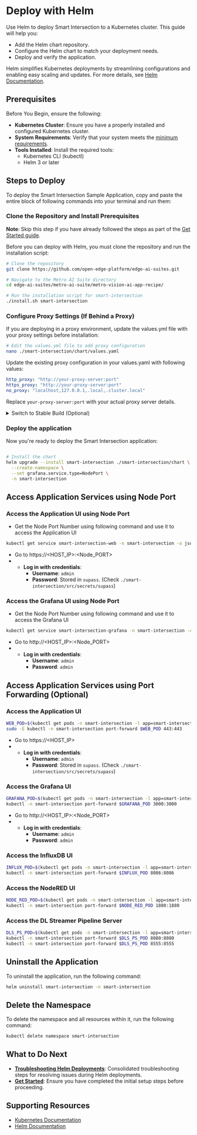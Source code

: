 # Deploy with Helm

Use Helm to deploy Smart Intersection to a Kubernetes cluster. This guide will help you:
- Add the Helm chart repository.
- Configure the Helm chart to match your deployment needs.
- Deploy and verify the application.

Helm simplifies Kubernetes deployments by streamlining configurations and enabling easy scaling and updates. For more details, see [Helm Documentation](https://helm.sh/docs/).


## Prerequisites

Before You Begin, ensure the following:

- **Kubernetes Cluster**: Ensure you have a properly installed and configured Kubernetes cluster.
- **System Requirements**: Verify that your system meets the [minimum requirements](./system-requirements.md).
- **Tools Installed**: Install the required tools:
    - Kubernetes CLI (kubectl)
    - Helm 3 or later

## Steps to Deploy

To deploy the Smart Intersection Sample Application, copy and paste the entire block of following commands into your terminal and run them:

### Clone the Repository and Install Prerequisites

**Note**: Skip this step if you have already followed the steps as part of the [Get Started guide](./get-started.md).

Before you can deploy with Helm, you must clone the repository and run the installation script:

```bash
# Clone the repository
git clone https://github.com/open-edge-platform/edge-ai-suites.git

# Navigate to the Metro AI Suite directory
cd edge-ai-suites/metro-ai-suite/metro-vision-ai-app-recipe/

# Run the installation script for smart-intersection
./install.sh smart-intersection

```

### Configure Proxy Settings (If Behind a Proxy)

If you are deploying in a proxy environment, update the values.yml file with your proxy settings before installation:

```bash
# Edit the values.yml file to add proxy configuration
nano ./smart-intersection/chart/values.yaml
```

Update the existing proxy configuration in your values.yaml with following values:

```yaml
http_proxy: "http://your-proxy-server:port"
https_proxy: "http://your-proxy-server:port"
no_proxy: "localhost,127.0.0.1,.local,.cluster.local"
```

Replace `your-proxy-server:port` with your actual proxy server details.

<details>
<summary>
Switch to Stable Build (Optional)
</summary>

To use stable releases from Docker Hub instead of weekly builds, update the values.yaml file with following information,

```yaml
scene:
  repository: intel/scenescape-controller
  tag: v1.3.0
pgserver:
  repository: intel/scenescape-manager
  tag: v1.3.0
web:
  image:
    repository: intel/scenescape-manager
    tag: v1.3.0
dlstreamerPipelineServer:
  repository: intel/dlstreamer-pipeline-server
  tag: 3.1.0-ubuntu24
```
This updates the application to use stable images from [Docker Hub](https://hub.docker.com/u/intel/).

</details>

### Deploy the application

Now you're ready to deploy the Smart Intersection application:

```bash

# Install the chart
helm upgrade --install smart-intersection ./smart-intersection/chart \
  --create-namespace \
  --set grafana.service.type=NodePort \
  -n smart-intersection

```

## Access Application Services using Node Port

### Access the Application UI using Node Port

- Get the Node Port Number using following command and use it to access the Application UI
```bash
kubectl get service smart-intersection-web -n smart-intersection -o jsonpath='{.spec.ports[0].nodePort}'
```
- Go to https://<HOST_IP>:<Node_PORT>
- - **Log in with credentials**:
    - **Username**: `admin`
    - **Password**: Stored in `supass`. (Check `./smart-intersection/src/secrets/supass`)

### Access the Grafana UI using Node Port

- Get the Node Port Number using following command and use it to access the Grafana UI
```bash
kubectl get service smart-intersection-grafana -n smart-intersection -o jsonpath='{.spec.ports[0].nodePort}'
```
- Go to http://<HOST_IP>:<Node_PORT>
- - **Log in with credentials**:
    - **Username**: `admin`
    - **Password**: `admin`


## Access Application Services using Port Forwarding (Optional)

### Access the Application UI

```bash
WEB_POD=$(kubectl get pods -n smart-intersection -l app=smart-intersection-web -o jsonpath="{.items[0].metadata.name}")
sudo -E kubectl -n smart-intersection port-forward $WEB_POD 443:443
```
- Go to https://<HOST_IP>
- - **Log in with credentials**:
    - **Username**: `admin`
    - **Password**: Stored in `supass`. (Check `./smart-intersection/src/secrets/supass`)


### Access the Grafana UI

```bash
GRAFANA_POD=$(kubectl get pods -n smart-intersection -l app=smart-intersection-grafana -o jsonpath="{.items[0].metadata.name}")
kubectl -n smart-intersection port-forward $GRAFANA_POD 3000:3000
```
- Go to http://<HOST_IP>:<Node_PORT>
- - **Log in with credentials**:
    - **Username**: `admin`
    - **Password**: `admin`

### Access the InfluxDB UI

```bash
INFLUX_POD=$(kubectl get pods -n smart-intersection -l app=smart-intersection-influxdb -o jsonpath="{.items[0].metadata.name}")
kubectl -n smart-intersection port-forward $INFLUX_POD 8086:8086
```

### Access the NodeRED UI

```bash
NODE_RED_POD=$(kubectl get pods -n smart-intersection -l app=smart-intersection-nodered -o jsonpath="{.items[0].metadata.name}")
kubectl -n smart-intersection port-forward $NODE_RED_POD 1880:1880
```

### Access the DL Streamer Pipeline Server

```bash
DLS_PS_POD=$(kubectl get pods -n smart-intersection -l app=smart-intersection-dlstreamer-pipeline-server -o jsonpath="{.items[0].metadata.name}")
kubectl -n smart-intersection port-forward $DLS_PS_POD 8080:8080
kubectl -n smart-intersection port-forward $DLS_PS_POD 8555:8555
```

## Uninstall the Application

To uninstall the application, run the following command:

```bash
helm uninstall smart-intersection -n smart-intersection
```

## Delete the Namespace

To delete the namespace and all resources within it, run the following command:

```bash
kubectl delete namespace smart-intersection
```

## What to Do Next

- **[Troubleshooting Helm Deployments](./support.md#troubleshooting-helm-deployments)**: Consolidated troubleshooting steps for resolving issues during Helm deployments.
- **[Get Started](./get-started.md)**: Ensure you have completed the initial setup steps before proceeding.

## Supporting Resources

- [Kubernetes Documentation](https://kubernetes.io/docs/home/)
- [Helm Documentation](https://helm.sh/docs/)
